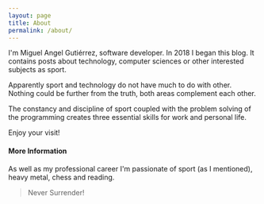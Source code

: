 ```yaml
---
layout: page
title: About
permalink: /about/
---
```

I'm Miguel Angel Gutiérrez, software developer. In 2018 I began this blog. It contains posts about technology, computer sciences or other interested subjects as sport.

Apparently sport and technology do not have much to do with other. Nothing could be further from the truth, both areas complement each other.
  
The constancy and discipline of sport coupled with the problem solving of the programming creates three essential skills for work and personal life.

Enjoy your visit!

#### More Information

As well as my professional career I'm passionate of sport (as I mentioned), heavy metal, chess and reading.

> Never Surrender!
